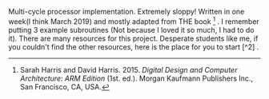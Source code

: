 Multi-cycle processor implementation. Extremely sloppy! Written in one week(I think March 2019) and mostly adapted from THE book [^1] . I remember putting 3 example subroutines (Not because I loved it so much, I had to do it). There are many resources for this project. Desperate students like me, if you couldn't find the other resources, here is the place for you to start [^2] . 



[^1]: Sarah Harris and David Harris. 2015. *Digital Design and Computer Architecture: ARM Edition* (1st. ed.). Morgan Kaufmann Publishers Inc., San Francisco, CA, USA.
 
